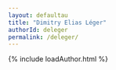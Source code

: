 ```yaml
---
layout: defaultau
title: "Dimitry Elias Léger"
authorId: deleger
permalink: /deleger/
---
```

{% include loadAuthor.html %}
<script>
    $(document).ready(function(){
        showAuthorBio('{{ page.authorId }}');
   });
</script>
